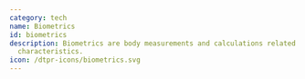 ```yaml
---
category: tech
name: Biometrics
id: biometrics
description: Biometrics are body measurements and calculations related to human
  characteristics. 
icon: /dtpr-icons/biometrics.svg
---
```

